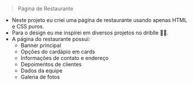 > Página de Restaurante

* Neste projeto eu criei uma página de restaurante usando apenas HTML e CSS puros.
* Para o design eu me inspirei em diversos projetos no <a src="https://dribbble.com">driblle</a> 🧑‍🎨.
* A página do restaurante possui:
  * Banner principal 
  * Opções do cardápio em cards
  * Informações de contato e endereço
  * Depoimentos de clientes
  * Dados da equipe
  * Galeria de fotos 
